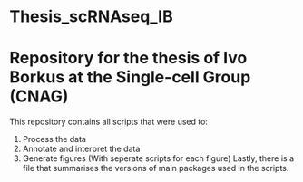 # Thesis_scRNAseq_IB


# Repository for the thesis of Ivo Borkus at the Single-cell Group (CNAG)

This repository contains all scripts that were used to:
1. Process the data
2. Annotate and interpret the data
3. Generate figures (With seperate scripts for each figure)
Lastly, there is a file that summarises the versions of main packages used in the scripts.


